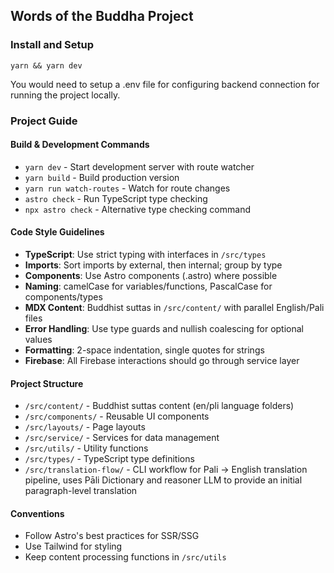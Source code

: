 ## Words of the Buddha Project

### Install and Setup

```
yarn && yarn dev
```

You would need to setup a .env file for configuring backend connection for running the project locally.

### Project Guide

#### Build & Development Commands

-   `yarn dev` - Start development server with route watcher
-   `yarn build` - Build production version
-   `yarn run watch-routes` - Watch for route changes
-   `astro check` - Run TypeScript type checking
-   `npx astro check` - Alternative type checking command

#### Code Style Guidelines

-   **TypeScript**: Use strict typing with interfaces in `/src/types`
-   **Imports**: Sort imports by external, then internal; group by type
-   **Components**: Use Astro components (.astro) where possible
-   **Naming**: camelCase for variables/functions, PascalCase for components/types
-   **MDX Content**: Buddhist suttas in `/src/content/` with parallel English/Pali files
-   **Error Handling**: Use type guards and nullish coalescing for optional values
-   **Formatting**: 2-space indentation, single quotes for strings
-   **Firebase**: All Firebase interactions should go through service layer

#### Project Structure

-   `/src/content/` - Buddhist suttas content (en/pli language folders)
-   `/src/components/` - Reusable UI components
-   `/src/layouts/` - Page layouts
-   `/src/service/` - Services for data management
-   `/src/utils/` - Utility functions
-   `/src/types/` - TypeScript type definitions
-   `/src/translation-flow/` - CLI workflow for Pali -> English translation pipeline, uses Pāli Dictionary and reasoner LLM to provide an initial paragraph-level translation

#### Conventions

-   Follow Astro's best practices for SSR/SSG
-   Use Tailwind for styling
-   Keep content processing functions in `/src/utils`
